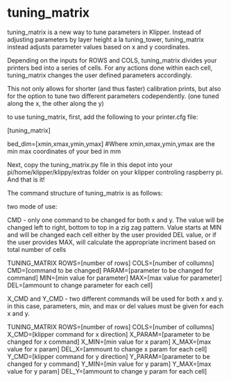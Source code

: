 # tuning_matrix

tuning_matrix is a new way to tune parameters in Klipper. Instead of adjusting parameters by layer height a la tuning_tower, tuning_matrix instead adjusts parameter values based on x and y coordinates. 

Depending on the inputs for ROWS and COLS, tuning_matrix divides your printers bed into a series of cells. For any actions done within each cell, tuning_matrix changes the user defined parameters accordingly. 

This not only allows for shorter (and thus faster) calibration prints, but also for the option to tune two different parameters codependently. (one tuned along the x, the other along the y)

to use tuning_matrix, first, add the following to your printer.cfg file:

[tuning_matrix]

bed_dim=[xmin,xmax,ymin,ymax] #Where xmin,xmax,ymin,ymax are the min max coordinates of your bed in mm

Next, copy the tuning_matrix.py file in this depot into your pi/home/klipper/klippy/extras  folder on your klipper controling raspberry pi. And that is it!

The command structure of tuning_matrix is as follows:

two mode of use:

CMD - only one command to be changed for both x and y. The value will be changed left to right, bottom to top in a zig zag pattern. Value starts at MIN and will be changed each cell either by the user provided DEL value, or if the user provides MAX, will calculate the appropriate incriment based on total number of cells

TUNING_MATRIX ROWS=[number of rows] COLS=[number of collumns]  CMD=[command to be changed] PARAM=[parameter to be changed for command] MIN=[min value for parameter] MAX=[max value for parameter] DEL=[ammount to change parameter for each cell]

  
  
X_CMD and Y_CMD - two different commands will be used for both x and y. in this case, parameters, min, and max or del values must be given for each x and y.

TUNING_MATRIX ROWS=[number of rows] COLS=[number of collumns]  X_CMD=[klipper command for x direction] X_PARAM=[parameter to be changed for x command] X_MIN=[min value for x param] X_MAX=[max value for x param] DEL_X=[ammount to change x param for each cell] Y_CMD=[klipper command for y direction] Y_PARAM=[parameter to be changed for y command] Y_MIN=[min value for y param] Y_MAX=[max value for y param] DEL_Y=[ammount to change y param for each cell]

